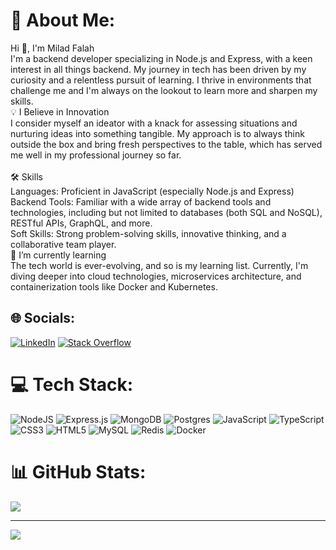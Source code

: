 # 💫 About Me:
Hi 👋, I'm Milad Falah<br>I'm a backend developer specializing in Node.js and Express, with a keen interest in all things backend. My journey in tech has been driven by my curiosity and a relentless pursuit of learning. I thrive in environments that challenge me and I'm always on the lookout to learn more and sharpen my skills.<br>💡 I Believe in Innovation<br>I consider myself an ideator with a knack for assessing situations and nurturing ideas into something tangible. My approach is to always think outside the box and bring fresh perspectives to the table, which has served me well in my professional journey so far.<br><br>🛠 Skills<br>Languages: Proficient in JavaScript (especially Node.js and Express)<br>Backend Tools: Familiar with a wide array of backend tools and technologies, including but not limited to databases (both SQL and NoSQL), RESTful APIs, GraphQL, and more.<br>Soft Skills: Strong problem-solving skills, innovative thinking, and a collaborative team player.<br>🌱 I’m currently learning<br>The tech world is ever-evolving, and so is my learning list. Currently, I'm diving deeper into cloud technologies, microservices architecture, and containerization tools like Docker and Kubernetes.


## 🌐 Socials:
[![LinkedIn](https://img.shields.io/badge/LinkedIn-%230077B5.svg?logo=linkedin&logoColor=white)](https://linkedin.com/in/milad-falah) [![Stack Overflow](https://img.shields.io/badge/-Stackoverflow-FE7A16?logo=stack-overflow&logoColor=white)](https://stackoverflow.com/users/10143547) 

# 💻 Tech Stack:
![NodeJS](https://img.shields.io/badge/node.js-6DA55F?style=for-the-badge&logo=node.js&logoColor=white) ![Express.js](https://img.shields.io/badge/express.js-%23404d59.svg?style=for-the-badge&logo=express&logoColor=%2361DAFB) ![MongoDB](https://img.shields.io/badge/MongoDB-%234ea94b.svg?style=for-the-badge&logo=mongodb&logoColor=white)  ![Postgres](https://img.shields.io/badge/postgres-%23316192.svg?style=for-the-badge&logo=postgresql&logoColor=white) ![JavaScript](https://img.shields.io/badge/javascript-%23323330.svg?style=for-the-badge&logo=javascript&logoColor=%23F7DF1E) ![TypeScript](https://img.shields.io/badge/typescript-%23007ACC.svg?style=for-the-badge&logo=typescript&logoColor=white) ![CSS3](https://img.shields.io/badge/css3-%231572B6.svg?style=for-the-badge&logo=css3&logoColor=white) ![HTML5](https://img.shields.io/badge/html5-%23E34F26.svg?style=for-the-badge&logo=html5&logoColor=white)  ![MySQL](https://img.shields.io/badge/mysql-%2300000f.svg?style=for-the-badge&logo=mysql&logoColor=white)  ![Redis](https://img.shields.io/badge/redis-%23DD0031.svg?style=for-the-badge&logo=redis&logoColor=white) ![Docker](https://img.shields.io/badge/docker-%230db7ed.svg?style=for-the-badge&logo=docker&logoColor=white)
# 📊 GitHub Stats:
![](https://github-readme-stats.vercel.app/api/top-langs/?username=miladfal1&theme=dark&hide_border=false&include_all_commits=false&count_private=false&layout=compact)

---
[![](https://visitcount.itsvg.in/api?id=miladfal1&icon=0&color=0)](https://visitcount.itsvg.in)

<!-- Proudly created with GPRM ( https://gprm.itsvg.in ) -->

